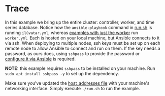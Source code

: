 # Trace

In this example we bring up the entire cluster: controller, worker, and time series database.
Notice how the `ansible-playbook` command in [run.sh](./run.sh) is running `ilúvatar.yml`, whereas [examples with just the worker](../benchmark/run.sh) run `worker.yml`.
Each is hosted on your local machine, but Ansible connects to it via ssh.
When deploying to multiple nodes, ssh keys must be set up on each remote node to allow Ansible to connect and run on them.
If the key needs a password, as ours does, using `sshpass` to provide the password or [configure it via Ansible](https://stackoverflow.com/a/44734246) is required.

**NOTE:** this example requires `sshpass` to be installed on your machine.
Run `sudo apt install sshpass -y` to set up the dependency.

Make sure you've updated the [host_addresses file](../../../ansible/group_vars/host_addresses.yml) with your machine's networking interface.
Simply execute `./run.sh` to run the example.
